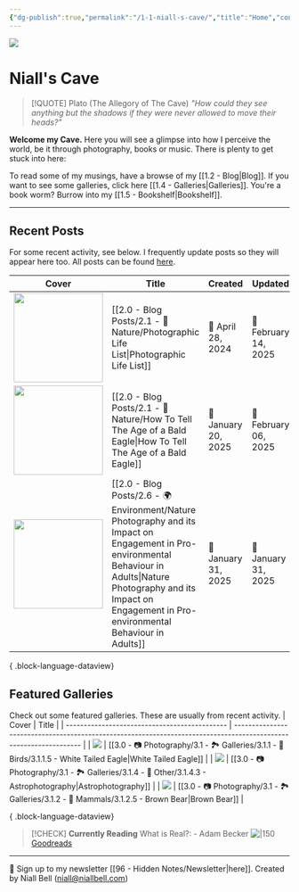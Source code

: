 ```yaml
---
{"dg-publish":true,"permalink":"/1-1-niall-s-cave/","title":"Home","contentClasses":"cards cards-cols-3 cards-cover cards-cover-no-border cards-title-hide-icons","tags":["gardenEntry"],"noteIcon":null,"created":"2024-04-07T13:59:11.083-07:00","updated":"2025-02-21T13:10:30.432-08:00"}
---
```


![](https://i.imgur.com/RrXzXbX.jpeg)
# Niall's Cave

> [!QUOTE] Plato (The Allegory of The Cave)
> *"How could they see anything but the shadows if they were never allowed to move their heads?"*

**Welcome my Cave.** Here you will see a glimpse into how I perceive the world, be it through photography, books or music. There is plenty to get stuck into here:

To read some of my musings, have a browse of my [[1.2 - Blog\|Blog]].
If you want to see some galleries, click here [[1.4 - Galleries\|Galleries]].
You're a book worm? Burrow into my [[1.5 - Bookshelf\|Bookshelf]].

---

## Recent Posts

For some recent activity, see below. I frequently update posts so they will appear here too. All posts can be found [here](https://niallbell.com/blog).

| Cover                                                               | Title                                                                                                                                                                                                                           | Created             | Updated              | Type         | Tags                                                 |
| ------------------------------------------------------------------- | ------------------------------------------------------------------------------------------------------------------------------------------------------------------------------------------------------------------------------- | ------------------- | -------------------- | ------------ | ---------------------------------------------------- |
| <img src='https://i.imgur.com/urbFltC.jpeg' style='height:160px;'/> | [[2.0 - Blog Posts/2.1 - 🌱Nature/Photographic Life List\|Photographic Life List]]                                                                                                                                           | 📅 April 28, 2024   | 🔄 February 14, 2025 | 💭 Blog Post | #photography #nature #lifelist #wildlife #birding    |
| <img src='https://i.imgur.com/FEpNXc5.jpeg' style='height:160px;'/> | [[2.0 - Blog Posts/2.1 - 🌱Nature/How To Tell The Age of a Bald Eagle\|How To Tell The Age of a Bald Eagle]]                                                                                                                 | 📅 January 20, 2025 | 🔄 February 06, 2025 | 💭 Blog Post | #eagle #ageguide #photography #birding #Eagle #photo |
| <img src='https://i.imgur.com/jxxUz6b.jpeg' style='height:160px;'/> | [[2.0 - Blog Posts/2.6 - 🌍 Environment/Nature Photography and its Impact on Engagement in Pro-environmental Behaviour in Adults\|Nature Photography and its Impact on Engagement in Pro-environmental Behaviour in Adults]] | 📅 January 31, 2025 | 🔄 January 31, 2025  | 💭 Blog Post | #natureconnectedness #universitydissertation         |

{ .block-language-dataview}

## Featured Galleries

Check out some featured galleries. These are usually from recent activity.
| Cover                                         | Title                                                                                                             |
| --------------------------------------------- | ----------------------------------------------------------------------------------------------------------------- |
| <img src='https://i.imgur.com/1COPsvs.png'/>  | [[3.0 - 📷 Photography/3.1 - 🏞️ Galleries/3.1.1 - 🦅 Birds/3.1.1.5 - White Tailed Eagle\|White Tailed Eagle]] |
| <img src='https://i.imgur.com/Jzcv1Jl.jpeg'/> | [[3.0 - 📷 Photography/3.1 - 🏞️ Galleries/3.1.4 - 🚀 Other/3.1.4.3 - Astrophotography\|Astrophotography]]     |
| <img src='https://i.imgur.com/Tip0k1n.jpg'/>  | [[3.0 - 📷 Photography/3.1 - 🏞️ Galleries/3.1.2 - 🐯 Mammals/3.1.2.5 - Brown Bear\|Brown Bear]]               |

{ .block-language-dataview}


>[!CHECK] **Currently Reading**
>What is Real?:  - Adam Becker
>![|150](https://images-na.ssl-images-amazon.com/images/S/compressed.photo.goodreads.com/books/1500753932i/35604796.jpg)
>[Goodreads](https://www.goodreads.com/book/show/35604796-what-is-real?)


---
📧 Sign up to my newsletter [[96 - Hidden Notes/Newsletter\|here]].
Created by Niall Bell (niall@niallbell.com)

